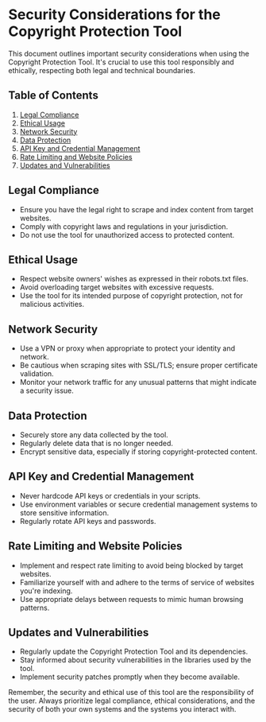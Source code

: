 # Security Considerations for the Copyright Protection Tool

This document outlines important security considerations when using the Copyright Protection Tool. It's crucial to use this tool responsibly and ethically, respecting both legal and technical boundaries.

## Table of Contents

1. [Legal Compliance](#legal-compliance)
2. [Ethical Usage](#ethical-usage)
3. [Network Security](#network-security)
4. [Data Protection](#data-protection)
5. [API Key and Credential Management](#api-key-and-credential-management)
6. [Rate Limiting and Website Policies](#rate-limiting-and-website-policies)
7. [Updates and Vulnerabilities](#updates-and-vulnerabilities)

## Legal Compliance

- Ensure you have the legal right to scrape and index content from target websites.
- Comply with copyright laws and regulations in your jurisdiction.
- Do not use the tool for unauthorized access to protected content.

## Ethical Usage

- Respect website owners' wishes as expressed in their robots.txt files.
- Avoid overloading target websites with excessive requests.
- Use the tool for its intended purpose of copyright protection, not for malicious activities.

## Network Security

- Use a VPN or proxy when appropriate to protect your identity and network.
- Be cautious when scraping sites with SSL/TLS; ensure proper certificate validation.
- Monitor your network traffic for any unusual patterns that might indicate a security issue.

## Data Protection

- Securely store any data collected by the tool.
- Regularly delete data that is no longer needed.
- Encrypt sensitive data, especially if storing copyright-protected content.

## API Key and Credential Management

- Never hardcode API keys or credentials in your scripts.
- Use environment variables or secure credential management systems to store sensitive information.
- Regularly rotate API keys and passwords.

## Rate Limiting and Website Policies

- Implement and respect rate limiting to avoid being blocked by target websites.
- Familiarize yourself with and adhere to the terms of service of websites you're indexing.
- Use appropriate delays between requests to mimic human browsing patterns.

## Updates and Vulnerabilities

- Regularly update the Copyright Protection Tool and its dependencies.
- Stay informed about security vulnerabilities in the libraries used by the tool.
- Implement security patches promptly when they become available.

Remember, the security and ethical use of this tool are the responsibility of the user. Always prioritize legal compliance, ethical considerations, and the security of both your own systems and the systems you interact with.